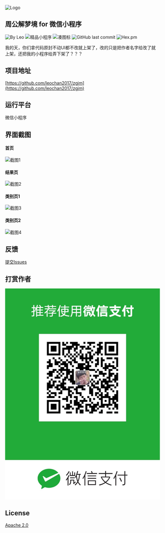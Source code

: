 ![Logo](https://github.com/leochan2017/zgjm/blob/master/%E7%B4%A0%E6%9D%90/logo/%E6%A2%A6-128.png?raw=true)


## 周公解梦境 for 微信小程序
![By Leo](https://img.shields.io/badge/Powered_by-Leo-red.svg?style=flat) 
![精品小程序](https://img.shields.io/badge/%E7%B2%BE%E5%93%81%E5%B0%8F%E7%A8%8B%E5%BA%8F-Wechat-green.svg)
![凑图标](https://travis-ci.org/Alamofire/Alamofire.svg?branch=master)
![GitHub last commit](https://img.shields.io/github/last-commit/leochan2017/zgjm.svg)
![Hex.pm](https://img.shields.io/hexpm/l/plug.svg)

我的天，你们拿代码原封不动UI都不改就上架了，改的只是把作者名字给改了就上架，还把我的小程序给弄下架了？？？


## 项目地址
[https://github.com/leochan2017/zgjm](https://github.com/leochan2017/zgjm)


## 运行平台
微信小程序


## 界面截图
#### 首页
![截图1](https://github.com/leochan2017/zgjm/blob/master/%E7%B4%A0%E6%9D%90/%E6%88%AA%E5%9B%BE/1.png?raw=true)

#### 结果页
![截图2](https://github.com/leochan2017/zgjm/blob/master/%E7%B4%A0%E6%9D%90/%E6%88%AA%E5%9B%BE/2.png?raw=true)

#### 类别页1
![截图3](https://github.com/leochan2017/zgjm/blob/master/%E7%B4%A0%E6%9D%90/%E6%88%AA%E5%9B%BE/3.png?raw=true)

#### 类别页2
![截图4](https://github.com/leochan2017/zgjm/blob/master/%E7%B4%A0%E6%9D%90/%E6%88%AA%E5%9B%BE/4.png?raw=true)


## 反馈
[提交Issues](https://github.com/leochan2017/zgjm/issues/new)

## 打赏作者
![截图4](https://github.com/leochan2017/zgjm/blob/master/%E7%B4%A0%E6%9D%90/wechat-pay.jpg?raw=true)


## License
[Apache 2.0](https://opensource.org/licenses/Apache-2.0)
